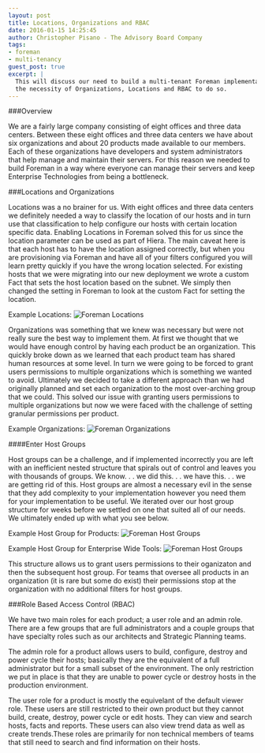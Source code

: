 ```yaml
---
layout: post
title: Locations, Organizations and RBAC
date: 2016-01-15 14:25:45
author: Christopher Pisano - The Advisory Board Company
tags:
- foreman
- multi-tenancy
guest_post: true
excerpt: |
  This will discuss our need to build a multi-tenant Foreman implementation and
  the necessity of Organizations, Locations and RBAC to do so.
---
```


###Overview

We are a fairly large company consisting of eight offices and three data
centers. Between these eight offices and three data centers we have about six
organizations and about 20 products made available to our members. Each of these
organizations have developers and system administrators that help manage and
maintain their servers. For this reason we needed to build Foreman in a way
where everyone can manage their servers and keep Enterprise Technologies from
being a bottleneck.

###Locations and Organizations

Locations was a no brainer for us. With eight offices and three data centers we
definitely needed a way to classify the location of our hosts and in turn use
that classification to help configure our hosts with certain location specific
data. Enabling Locations in Foreman solved this for us since the location
parameter can be used as part of Hiera. The main caveat here is that each host
has to have the location assigned correctly, but when you are provisioning via
Foreman and have all of your filters configured you will learn pretty quickly
if you have the wrong location selected. For existing hosts that we were
migrating into our new deployment we wrote a custom Fact that sets the host
location based on the subnet. We simply then changed the setting in Foreman to
look at the custom Fact for setting the location.

Example Locations:
![Foreman
Locations](/static/images/blog_images/2015-12-22-example_locations.png)

Organizations was something that we knew was necessary but were not really sure
the best way to implement them. At first we thought that we would have enough
control by having each product be an organization. This quickly broke down as we
learned that each product team has shared human resources at some level. In turn
we were going to be forced to grant users permissions to multiple organizations
which is something we wanted to avoid. Ultimately we decided to take a different
approach than we had originally planned and set each organization to the most
over-arching group that we could. This solved our issue with granting users
permissions to multiple organizations but now we were faced with the challenge
of setting granular permissions per product.

Example Organizations:
![Foreman
Organizations](/static/images/blog_images/2015-12-22-example_organizations.png)

####Enter Host Groups

Host groups can be a challenge, and if implemented incorrectly you are left with
an inefficient nested structure that spirals out of control and leaves you with
thousands of groups. We know. . . we did this. . . we have this. . . we are
getting rid of this. Host groups are almost a necessary evil in the sense that
they add complexity to your implementation however you need them for your
implementation to be useful. We iterated over our host group structure for weeks
before we settled on one that suited all of our needs. We ultimately ended up
with what you see below.

Example Host Group for Products:
![Foreman Host
Groups](/static/images/blog_images/2015-12-22-example_hostgroups.png)

Example Host Group for Enterprise Wide Tools:
![Foreman Host
Groups](/static/images/blog_images/2015-12-22-example_hostgroups_2.png)

This structure allows us to grant users permissions to their oganizaton and then
the subsequent host group. For teams that oversee all products in an organization
(it is rare but some do exist) their permissions stop at the organization with
no additional filters for host groups.

###Role Based Access Control (RBAC)

We have two main roles for each product; a user role and an admin role. There
are a few groups that are full administrators and a couple groups that have
specialty roles such as our architects and Strategic Planning teams.

The admin role for a product allows users to build, configure, destroy and power
cycle their hosts; basically they are the equivalent of a full administrator but
for a small subset of the environment. The only restriction we put in place is
that they are unable to power cycle or destroy hosts in the production environment.

The user role for a product is mostly the equivelant of the default viewer role.
These users are still restricted to their own product but they cannot build,
create, destroy, power cycle or edit hosts. They can view and search hosts, facts
and reports. These users can also view trend data as well as create trends.These
roles are primarily for non technical members of teams that still need to search and
find information on their hosts.
